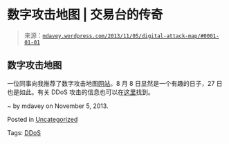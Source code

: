 <!--yml

category: 未分类

date: 2024-05-18 05:59:05

-->

# 数字攻击地图 | 交易台的传奇

> 来源：[`mdavey.wordpress.com/2013/11/05/digital-attack-map/#0001-01-01`](https://mdavey.wordpress.com/2013/11/05/digital-attack-map/#0001-01-01)

## 数字攻击地图

一位同事向我推荐了数字攻击地图[网站](http://www.digitalattackmap.com/)。8 月 8 日显然是一个有趣的日子，27 日也是如此。有关 DDoS 攻击的信息也可以在[这里](http://www.digitalattackmap.com/understanding-ddos/)找到。

~ by mdavey on November 5, 2013.

Posted in [Uncategorized](https://mdavey.wordpress.com/category/uncategorized/)

Tags: [DDoS](https://mdavey.wordpress.com/tag/ddos/)
